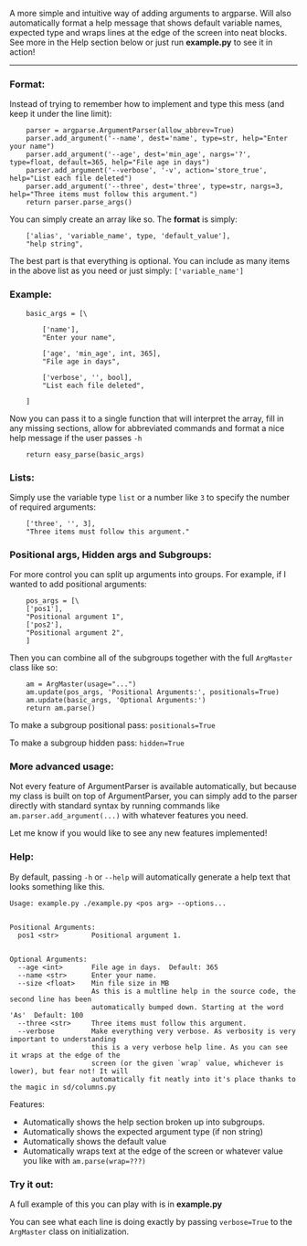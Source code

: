 ﻿A more simple and intuitive way of adding arguments to argparse. Will also automatically format a help message that shows default variable names, expected type and wraps lines at the edge of the screen into neat blocks. See more in the Help section below or just run **example.py** to see it in action!

---

### Format:

Instead of trying to remember how to implement and type this mess (and keep it under the line limit):

```
    parser = argparse.ArgumentParser(allow_abbrev=True)
    parser.add_argument('--name', dest='name', type=str, help="Enter your name")
    parser.add_argument('--age', dest='min_age', nargs='?', type=float, default=365, help="File age in days")
    parser.add_argument('--verbose', '-v', action='store_true', help="List each file deleted")
    parser.add_argument('--three', dest='three', type=str, nargs=3, help="Three items must follow this argument.")
    return parser.parse_args()

```

You can simply create an array like so. The **format** is simply:

```
	['alias', 'variable_name', type, 'default_value'],
	"help string",
```

The best part is that everything is optional. You can include as many items in the above list as you need or just simply: `['variable_name']`



### Example:

```
	basic_args = [\

		['name'],
		"Enter your name",

		['age', 'min_age', int, 365],
		"File age in days",

		['verbose', '', bool],
		"List each file deleted",

	]
```

Now you can pass it to a single function that will interpret the array, fill in any missing sections, allow for abbreviated commands and format a nice help message if the user passes `-h`

```
	return easy_parse(basic_args)
```

### Lists:

Simply use the variable type `list` or a number like `3` to specify the number of required arguments:

```
	['three', '', 3],
	"Three items must follow this argument."
```

### Positional args, Hidden args and Subgroups:

For more control you can split up arguments into groups. For example, if I wanted to add positional arguments:

```
	pos_args = [\
	['pos1'],
	"Positional argument 1",
	['pos2'],
	"Positional argument 2",
	]
```

Then you can combine all of the subgroups together with the full `ArgMaster` class like so:

```
	am = ArgMaster(usage="...")
	am.update(pos_args, 'Positional Arguments:', positionals=True)
	am.update(basic_args, 'Optional Arguments:')
	return am.parse()
```

To make a subgroup positional pass: `positionals=True`

To make a subgroup hidden pass: `hidden=True`


### More advanced usage:

Not every feature of ArgumentParser is available automatically, but because my class is built on top of ArgumentParser, you can simply add to the parser directly with standard syntax by running commands like `am.parser.add_argument(...)` with whatever features you need.

Let me know if you would like to see any new features implemented!


### Help:

By default, passing `-h` or `--help` will automatically generate a help text that looks something like this.

```
Usage: example.py ./example.py <pos arg> --options...


Positional Arguments:
  pos1 <str>        Positional argument 1.


Optional Arguments:
  --age <int>       File age in days.  Default: 365                                                 
  --name <str>      Enter your name.                                                                
  --size <float>    Min file size in MB                                                             
                    As this is a multline help in the source code, the second line has been         
                    automatically bumped down. Starting at the word 'As'  Default: 100              
  --three <str>     Three items must follow this argument.                                          
  --verbose         Make everything very verbose. As verbosity is very important to understanding   
                    this is a very verbose help line. As you can see it wraps at the edge of the    
                    screen (or the given `wrap` value, whichever is lower), but fear not! It will   
                    automatically fit neatly into it's place thanks to the magic in sd/columns.py

```


Features:
  * Automatically shows the help section broken up into subgroups.
  * Automatically shows the expected argument type (if non string)
  * Automatically shows the default value
  * Automatically wraps text at the edge of the screen or whatever value you like with `am.parse(wrap=???)`



### Try it out:

A full example of this you can play with is in **example.py**

You can see what each line is doing exactly by passing `verbose=True` to the `ArgMaster` class on initialization.
